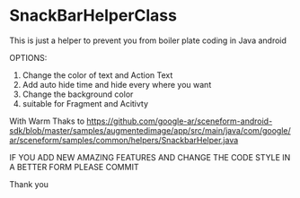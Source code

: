 # SnackBarHelperClass
This is just a helper to prevent you from boiler plate coding in Java android 

OPTIONS:
1) Change the color of text and Action Text
2) Add auto hide time and hide every where you want 
3) Change the background color 
4) suitable for Fragment and Acitivty


With Warm Thaks to https://github.com/google-ar/sceneform-android-sdk/blob/master/samples/augmentedimage/app/src/main/java/com/google/ar/sceneform/samples/common/helpers/SnackbarHelper.java 

IF YOU ADD NEW AMAZING FEATURES AND CHANGE THE CODE STYLE IN A BETTER FORM PLEASE COMMIT 

Thank you


